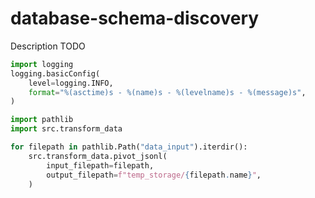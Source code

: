 # database-schema-discovery
Description TODO

```python
import logging
logging.basicConfig(
    level=logging.INFO,
    format="%(asctime)s - %(name)s - %(levelname)s - %(message)s",
)
```

```python
import pathlib
import src.transform_data

for filepath in pathlib.Path("data_input").iterdir():
    src.transform_data.pivot_jsonl(
        input_filepath=filepath,
        output_filepath=f"temp_storage/{filepath.name}",
    )    
```
